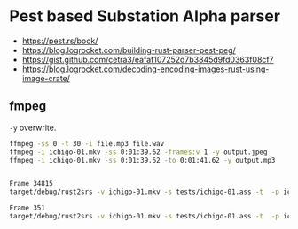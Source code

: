 # Pest based Substation Alpha parser

* https://pest.rs/book/
* https://blog.logrocket.com/building-rust-parser-pest-peg/
* https://gist.github.com/cetra3/eafaf107252d7b3845d9fd0363f08cf7
* https://blog.logrocket.com/decoding-encoding-images-rust-using-image-crate/

## fmpeg
`-y` overwrite.

```sh
ffmpeg -ss 0 -t 30 -i file.mp3 file.wav
ffmpeg -i ichigo-01.mkv -ss 0:01:39.62 -frames:v 1 -y output.jpeg
ffmpeg -i ichigo-01.mkv -ss 0:01:39.62 -to 0:01:41.62 -y output.mp3


Frame 34815
target/debug/rust2srs -v ichigo-01.mkv -s tests/ichigo-01.ass -t  -p ichigo-1  158.03s user 1.00s system 99% cpu 2:39.92 total

Frame 351
target/debug/rust2srs -v ichigo-01.mkv -s tests/ichigo-01.ass -t  -p ichigo-1  6.77s user 0.07s system 96% cpu 7.096 total
```
